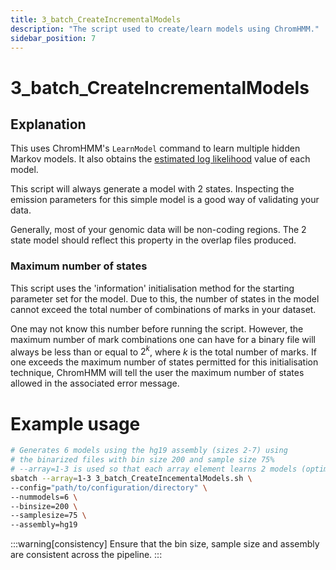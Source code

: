 ```yaml
---
title: 3_batch_CreateIncrementalModels
description: "The script used to create/learn models using ChromHMM."
sidebar_position: 7
---
```


# 3_batch_CreateIncrementalModels

## Explanation

This uses ChromHMM's `LearnModel` command to learn multiple hidden Markov 
models. It also obtains the 
[estimated log likelihood](/ChromOptimise/ChromHMM-overview.md#estimated-log-likelihood) 
value of each model.

This script will always generate a model with 2 states. Inspecting the emission
parameters for this simple model is a good way of validating your data.

Generally, most of your genomic data will be non-coding regions. The 2 state
model should reflect this property in the overlap files produced.

### Maximum number of states

This script uses the 'information' initialisation method for the starting
parameter set for the model. Due to this, the number of states in the model
cannot exceed the total number of combinations of marks in your dataset.

One may not know this number before running the script. However, the maximum
number of mark combinations one can have for a binary file will always be less
than or equal to $2^k$, where $k$ is the total number of marks. If one exceeds
the maximum number of states permitted for this initialisation technique,
ChromHMM will tell the user the maximum number of states allowed in the
associated error message.

# Example usage

```bash
# Generates 6 models using the hg19 assembly (sizes 2-7) using 
# the binarized files with bin size 200 and sample size 75%
# --array=1-3 is used so that each array element learns 2 models (optimal).
sbatch --array=1-3 3_batch_CreateIncementalModels.sh \
--config="path/to/configuration/directory" \
--nummodels=6 \
--binsize=200 \
--samplesize=75 \
--assembly=hg19
```

:::warning[consistency]
Ensure that the bin size, sample size and assembly are consistent across the
pipeline.
:::
